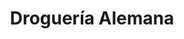 ---
title: "Droguería Alemana"
url: /pereira/drogueria-alemana-avenida-circunvalar/
shop: Drogerie
---